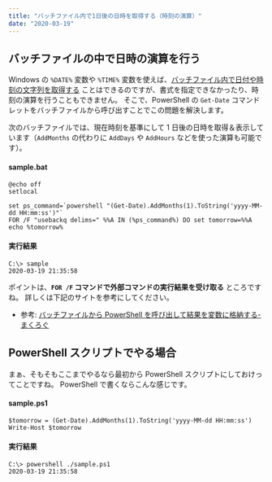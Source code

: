 ```yaml
---
title: "バッチファイル内で1日後の日時を取得する（時刻の演算）"
date: "2020-03-19"
---
```


バッチファイルの中で日時の演算を行う
----

Windows の `%DATE%` 変数や `%TIME%` 変数を使えば、[バッチファイル内で日付や時刻の文字列を取得する](../batch/display-time.html) ことはできるのですが、書式を指定できなかったり、時刻の演算を行うこともできません。
そこで、PowerShell の `Get-Date` コマンドレットをバッチファイルから呼び出すことでこの問題を解決します。

次のバッチファイルでは、現在時刻を基準にして 1 日後の日時を取得＆表示しています（`AddMonths` の代わりに `AddDays` や `AddHours` などを使った演算も可能です）。

#### sample.bat

```
@echo off
setlocal

set ps_command=`powershell "(Get-Date).AddMonths(1).ToString('yyyy-MM-dd HH:mm:ss')"`
FOR /F "usebackq delims=" %%A IN (%ps_command%) DO set tomorrow=%%A
echo %tomorrow%
```

#### 実行結果

```
C:\> sample
2020-03-19 21:35:58
```

ポイントは、**`FOR /F` コマンドで外部コマンドの実行結果を受け取る** ところですね。
詳しくは下記のサイトを参考にしてください。

- 参考: [バッチファイルから PowerShell を呼び出して結果を変数に格納する- まくろぐ](https://maku.blog/p/372dx46/)


PowerShell スクリプトでやる場合
----

まぁ、そもそもここまでやるなら最初から PowerShell スクリプトにしておけってことですね。
PowerShell で書くならこんな感じです。

#### sample.ps1

```
$tomorrow = (Get-Date).AddMonths(1).ToString('yyyy-MM-dd HH:mm:ss')
Write-Host $tomorrow
```

#### 実行結果

```
C:\> powershell ./sample.ps1
2020-03-19 21:35:58
```

